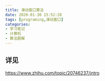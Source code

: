 ```yaml
---
title: 滑动窗口算法
date: 2020-01-30 15:52:28
tags: [programing,滑动窗口]
categories: 
- 学习笔记
- 计算机
- 算法题解
---
```


## 详见

https://www.zhihu.com/topic/20746237/intro